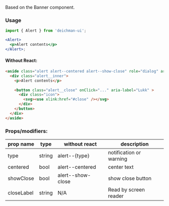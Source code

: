 Based on the Banner component.

### Usage

```jsx
import { Alert } from 'deichman-ui';

<Alert>
  <p>Alert contents</p>
</Alert>;
```

#### Without React:

```html
<aside class="alert alert--centered alert--show-close" role="dialog" aria-hidden="false">
  <div class="alert__inner">
    <p>Alert contents</p>
    
    <button class="alert__close" onClick="..." aria-label="Lukk" >
      <div class="icon">
        <svg><use xlink:href="#close" /></svg>
      </div>
    </button>
  </div>
</aside>
```

### Props/modifiers:

| prop name  | type   | without react     | description             |
| ---------- | ------ | ----------------- | ----------------------- |
| type       | string | alert--{type}     | notification or warning |
| centered   | bool   | alert--centered   | center text             |
| showClose  | bool   | alert--show-close | show close button       |
| closeLabel | string | N/A               | Read by screen reader   |
